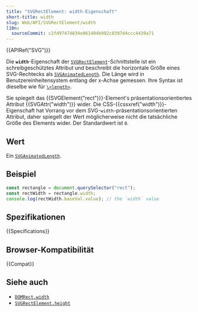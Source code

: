 ```yaml
---
title: "SVGRectElement: width-Eigenschaft"
short-title: width
slug: Web/API/SVGRectElement/width
l10n:
  sourceCommit: c2fd97474834e061404b992c8397d4ccc4439a71
---
```


{{APIRef("SVG")}}

Die **`width`**-Eigenschaft der [`SVGRectElement`](/de/docs/Web/API/SVGRectElement)-Schnittstelle ist ein schreibgeschütztes Attribut und beschreibt die horizontale Größe eines SVG-Rechtecks als [`SVGAnimatedLength`](/de/docs/Web/API/SVGAnimatedLength). Die Länge wird in Benutzereinheitensystem entlang der x-Achse gemessen. Ihre Syntax ist dieselbe wie für [`\<length>`](/de/docs/Web/SVG/Guides/Content_type#length).

Sie spiegelt das {{SVGElement("rect")}}-Element's präsentationsorientiertes Attribut {{SVGAttr("width")}} wider. Die CSS-{{cssxref("width")}}-Eigenschaft hat Vorrang vor dem SVG-`width`-präsentationsorientierten Attribut, daher spiegelt der Wert möglicherweise nicht die tatsächliche Größe des Elements wider. Der Standardwert ist `0`.

## Wert

Ein [`SVGAnimatedLength`](/de/docs/Web/API/SVGAnimatedLength).

## Beispiel

```js
const rectangle = document.querySelector("rect");
const rectWidth = rectangle.width;
console.log(rectWidth.baseVal.value); // the `width` value
```

## Spezifikationen

{{Specifications}}

## Browser-Kompatibilität

{{Compat}}

## Siehe auch

- [`DOMRect.width`](/de/docs/Web/API/DOMRect/width)
- [`SVGRectElement.height`](/de/docs/Web/API/SVGRectElement/height)
